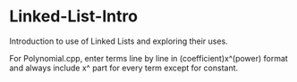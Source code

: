 # Linked-List-Intro
Introduction to use of Linked Lists and exploring their uses.

For Polynomial.cpp, enter terms line by line in (coefficient)x^(power) format and always include x^ part for every term except for constant.
